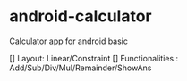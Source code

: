 # android-calculator
Calculator app for android basic 

[] Layout: Linear/Constraint
[] Functionalities : Add/Sub/Div/Mul/Remainder/ShowAns

